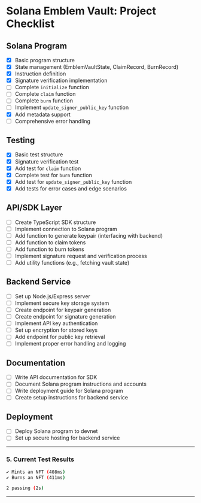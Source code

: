 # Solana Emblem Vault: Project Checklist

## Solana Program

- [x] Basic program structure
- [x] State management (EmblemVaultState, ClaimRecord, BurnRecord)
- [x] Instruction definition
- [x] Signature verification implementation
- [ ] Complete `initialize` function
- [ ] Complete `claim` function
- [ ] Complete `burn` function
- [ ] Implement `update_signer_public_key` function
- [x] Add metadata support
- [ ] Comprehensive error handling

## Testing

- [x] Basic test structure
- [x] Signature verification test
- [x] Add test for `claim` function
- [x] Complete test for `burn` function
- [x] Add test for `update_signer_public_key` function
- [x] Add tests for error cases and edge scenarios

## API/SDK Layer

- [ ] Create TypeScript SDK structure
- [ ] Implement connection to Solana program
- [ ] Add function to generate keypair (interfacing with backend)
- [ ] Add function to claim tokens
- [ ] Add function to burn tokens
- [ ] Implement signature request and verification process
- [ ] Add utility functions (e.g., fetching vault state)

## Backend Service

- [ ] Set up Node.js/Express server
- [ ] Implement secure key storage system
- [ ] Create endpoint for keypair generation
- [ ] Create endpoint for signature generation
- [ ] Implement API key authentication
- [ ] Set up encryption for stored keys
- [ ] Add endpoint for public key retrieval
- [ ] Implement proper error handling and logging

## Documentation

- [ ] Write API documentation for SDK
- [ ] Document Solana program instructions and accounts
- [ ] Write deployment guide for Solana program
- [ ] Create setup instructions for backend service

## Deployment

- [ ] Deploy Solana program to devnet
- [ ] Set up secure hosting for backend service

---

### 5. Current Test Results

```bash
✔ Mints an NFT (408ms)
✔ Burns an NFT (411ms)

2 passing (2s)
```

---
